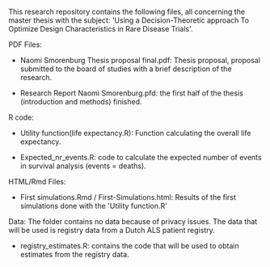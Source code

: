 This research repository contains the following files, all concerning the master thesis with the subject:
'Using a Decision-Theoretic approach To Optimize Design Characteristics in Rare Disease Trials'. 


PDF Files:
- Naomi Smorenburg Thesis proposal final.pdf: 
Thesis proposal, proposal submitted to the board of studies with a brief description of the research.

- Research Report Naomi Smorenburg.pfd:
the first half of the thesis (introduction and methods) finished.

R code:
- Utility function(life expectancy.R):
Function calculating the overall life expectancy.

- Expected_nr_events.R:
 code to calculate the expected number of events in survival analysis (events = deaths).

HTML/Rmd Files:
- First simulations.Rmd / First-Simulations.html:
Results of the first simulations done with the 'Utility function.R'

Data:
The folder contains no data because of privacy issues. 
The data that will be used is registry data from a Dutch ALS patient registry.
- registry_estimates.R: contains the code that will be used to obtain estimates from the registry data.  

